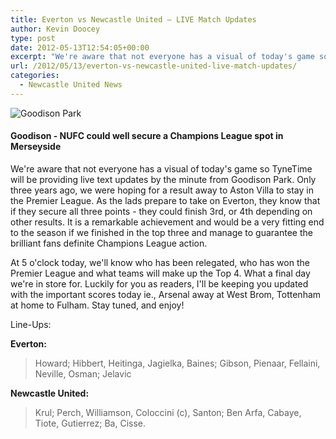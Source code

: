 ```yaml
---
title: Everton vs Newcastle United – LIVE Match Updates
author: Kevin Doocey
type: post
date: 2012-05-13T12:54:05+00:00
excerpt: "We're aware that not everyone has a visual of today's game so TyneTime will be providing live text updates by the minute from Goodison Park. Only three years ago.."
url: /2012/05/13/everton-vs-newcastle-united-live-match-updates/
categories:
  - Newcastle United News
---
```


![Goodison Park](https://www.tynetime.com/wp-content/uploads/2012/05/Goodison-Park-001.jpg "Goodison-Park-001")

#### Goodison - NUFC could well secure a Champions League spot in Merseyside

We're aware that not everyone has a visual of today's game so TyneTime will be providing live text updates by the minute from Goodison Park. Only three years ago, we were hoping for a result away to Aston Villa to stay in the Premier League. As the lads prepare to take on Everton, they know that if they secure all three points - they could finish 3rd, or 4th depending on other results. It is a remarkable achievement and would be a very fitting end to the season if we finished in the top three and manage to guarantee the brilliant fans definite Champions League action.

At 5 o'clock today, we'll know who has been relegated, who has won the Premier League and what teams will make up the Top 4. What a final day we're in store for. Luckily for you as readers, I'll be keeping you updated with the important scores today ie., Arsenal away at West Brom, Tottenham at home to Fulham. Stay tuned, and enjoy!

Line-Ups:

**Everton:**

> Howard; Hibbert, Heitinga, Jagielka, Baines; Gibson, Pienaar, Fellaini, Neville, Osman; Jelavic

**Newcastle United:**

> Krul; Perch, Williamson, Coloccini (c), Santon; Ben Arfa, Cabaye, Tiote, Gutierrez; Ba, Cisse.
